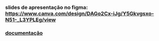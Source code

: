### slides de apresentação no figma: https://www.canva.com/design/DAGo2Cx-iJg/Y5Gkvgsxo-N51-_L3YPLEg/view
### [documentação](https://docs.google.com/document/d/1OL6aapEWOXaneLokPo7QY2fLWjmBLoMfSfX3H5LIGvw/edit?usp=sharing)

